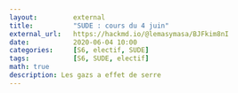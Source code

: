 ```yaml
---
layout:         external
title:          "SUDE : cours du 4 juin"
external_url:   https://hackmd.io/@lemasymasa/BJFkim8nI
date:           2020-06-04 10:00
categories:     [S6, electif, SUDE]
tags:           [S6, SUDE, electif]
math: true
description: Les gazs a effet de serre
---
```

